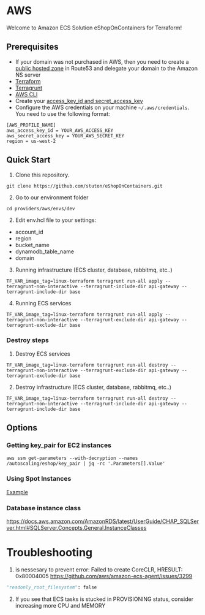 # AWS

Welcome to Amazon ECS Solution eShopOnContainers for Terraform!

## Prerequisites

* If your domain was not purchased in AWS, then you need to create a [public hosted zone](https://docs.aws.amazon.com/Route53/latest/DeveloperGuide/CreatingHostedZone.html) in Route53 and delegate your domain to the Amazon NS server
* [Terraform](https://learn.hashicorp.com/tutorials/terraform/install-cli)
* [Terragrunt](https://terragrunt.gruntwork.io/docs/getting-started/install/)
* [AWS CLI](https://docs.aws.amazon.com/cli/latest/userguide/getting-started-install.html#getting-started-install-instructions)
* Create your [access_key_id and secret_access_key](https://docs.aws.amazon.com/powershell/latest/userguide/pstools-appendix-sign-up.html)
* Configure the AWS credentials on your machine `~/.aws/credentials`. You need to use the following format:

```shell
[AWS_PROFILE_NAME]
aws_access_key_id = YOUR_AWS_ACCESS_KEY
aws_secret_access_key = YOUR_AWS_SECRET_KEY
region = us-west-2
```

## Quick Start

1. Clone this repository.

```shell
git clone https://github.com/stuton/eShopOnContainers.git
```
2. Go to our environment folder
```
cd providers/aws/envs/dev
```
2. Edit env.hcl file to your settings:
 * account_id
 * region
 * bucket_name
 * dynamodb_table_name
 * domain
3. Running infrastructure (ECS cluster, database, rabbitmq, etc..)
```
TF_VAR_image_tag=linux-terraform terragrunt run-all apply --terragrunt-non-interactive --terragrunt-include-dir api-gateway --terragrunt-include-dir base
```
4. Running ECS services
```
TF_VAR_image_tag=linux-terraform terragrunt run-all apply --terragrunt-non-interactive --terragrunt-exclude-dir api-gateway --terragrunt-exclude-dir base
```

### Destroy steps
1. Destroy ECS services
```
TF_VAR_image_tag=linux-terraform terragrunt run-all destroy --terragrunt-non-interactive --terragrunt-exclude-dir api-gateway --terragrunt-exclude-dir base
```
2. Destroy infrastructure (ECS cluster, database, rabbitmq, etc..)
```
TF_VAR_image_tag=linux-terraform terragrunt run-all destroy --terragrunt-non-interactive --terragrunt-include-dir api-gateway --terragrunt-include-dir base
```

## Options

### Getting key_pair for EC2 instances
```
aws ssm get-parameters --with-decryption --names /autoscaling/eshop/key_pair | jq -rc '.Parameters[].Value'
```
### Using Spot Instances
[Example](https://github.com/terraform-aws-modules/terraform-aws-ecs/blob/master/examples/ec2-autoscaling/main.tf#L228)

### Database instance class

https://docs.aws.amazon.com/AmazonRDS/latest/UserGuide/CHAP_SQLServer.html#SQLServer.Concepts.General.InstanceClasses

# Troubleshooting

1. is nessesary to prevent error: Failed to create CoreCLR, HRESULT: 0x80004005
https://github.com/aws/amazon-ecs-agent/issues/3299

```python
"readonly_root_filesystem": false
```

2. If you see that ECS tasks is stucked in PROVISIONING status, consider increasing more CPU and MEMORY
